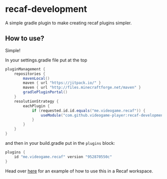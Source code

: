 # recaf-development

A simple gradle plugin to make creating recaf plugins simpler.

## How to use?

Simple!

In your settings.gradle file put at the top

```groovy
pluginManagement {
    repositories {
        mavenLocal()
        maven { url "https://jitpack.io/" }
        maven { url "http://files.minecraftforge.net/maven" }
        gradlePluginPortal()
    }
    resolutionStrategy {
        eachPlugin {
            if (requested.id.id.equals("me.videogame.recaf")) {
                useModule("com.github.videogame-player:recaf-development:${requested.version}")
            }
        }
    }
}
```

and then in your build.gradle put in the `plugins` block:
```groovy
plugins {
    id "me.videogame.recaf" version "952870550c"
}
```

Head over [here](https://github.com/videogame-player/recaf-example-plugin) for an example of how to use this in a Recaf workspace.